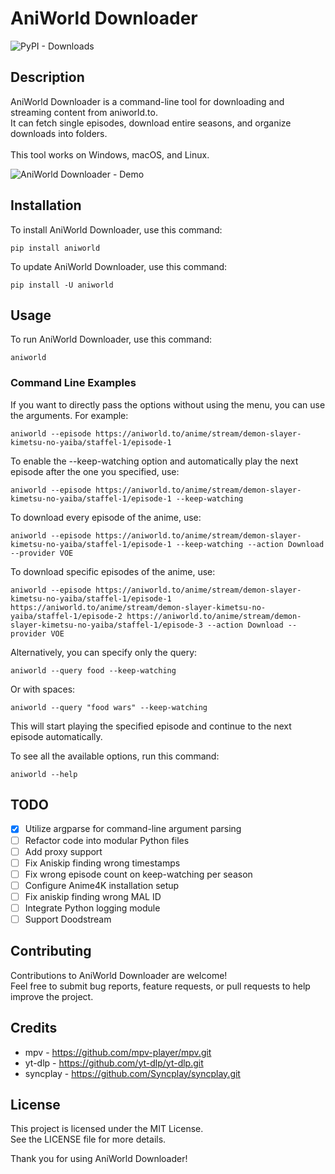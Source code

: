 # AniWorld Downloader
![PyPI - Downloads](https://img.shields.io/pypi/dm/aniworld?color=blue)

## Description

AniWorld Downloader is a command-line tool for downloading and streaming content from aniworld.to.<br>
It can fetch single episodes, download entire seasons, and organize downloads into folders.<br><br>
This tool works on Windows, macOS, and Linux.

![AniWorld Downloader - Demo](https://github.com/phoenixthrush/AniWorld-Downloader/blob/module/.github/demo.png?raw=true)

## Installation

To install AniWorld Downloader, use this command:

```shell
pip install aniworld
```

To update AniWorld Downloader, use this command:

```shell
pip install -U aniworld
```

## Usage

To run AniWorld Downloader, use this command:

```shell
aniworld
```

### Command Line Examples

If you want to directly pass the options without using the menu, you can use the arguments. For example:
```
aniworld --episode https://aniworld.to/anime/stream/demon-slayer-kimetsu-no-yaiba/staffel-1/episode-1
```

To enable the --keep-watching option and automatically play the next episode after the one you specified, use:
```
aniworld --episode https://aniworld.to/anime/stream/demon-slayer-kimetsu-no-yaiba/staffel-1/episode-1 --keep-watching
```

To download every episode of the anime, use:
```
aniworld --episode https://aniworld.to/anime/stream/demon-slayer-kimetsu-no-yaiba/staffel-1/episode-1 --keep-watching --action Download --provider VOE
```

To download specific episodes of the anime, use:
```
aniworld --episode https://aniworld.to/anime/stream/demon-slayer-kimetsu-no-yaiba/staffel-1/episode-1 https://aniworld.to/anime/stream/demon-slayer-kimetsu-no-yaiba/staffel-1/episode-2 https://aniworld.to/anime/stream/demon-slayer-kimetsu-no-yaiba/staffel-1/episode-3 --action Download --provider VOE
```

Alternatively, you can specify only the query:
```
aniworld --query food --keep-watching
```

Or with spaces:
```
aniworld --query "food wars" --keep-watching
```

This will start playing the specified episode and continue to the next episode automatically.

To see all the available options, run this command:
```
aniworld --help
```

## TODO

- [x] Utilize argparse for command-line argument parsing
- [ ] Refactor code into modular Python files
- [ ] Add proxy support
- [ ] Fix Aniskip finding wrong timestamps
- [ ] Fix wrong episode count on keep-watching per season
- [ ] Configure Anime4K installation setup
- [ ] Fix aniskip finding wrong MAL ID
- [ ] Integrate Python logging module
- [ ] Support Doodstream

## Contributing

Contributions to AniWorld Downloader are welcome!<br>
Feel free to submit bug reports, feature requests, or pull requests to help improve the project.

## Credits

- mpv - https://github.com/mpv-player/mpv.git
- yt-dlp - https://github.com/yt-dlp/yt-dlp.git
- syncplay - https://github.com/Syncplay/syncplay.git

## License

This project is licensed under the MIT License.<br>
See the LICENSE file for more details.<br>

Thank you for using AniWorld Downloader!
